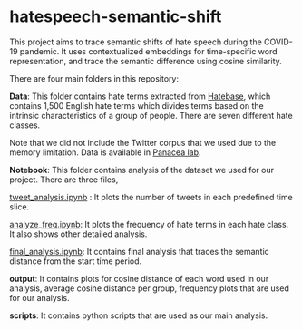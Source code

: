 # hatespeech-semantic-shift

This project aims to trace semantic shifts of hate speech during the COVID-19 pandemic. It uses contextualized embeddings for time-specific word representation, and trace the semantic difference using cosine similarity. 

 There are four main folders in this repository:

**Data**: This folder contains hate terms extracted from [Hatebase](https://hatebase.org/), which contains 1,500 English hate terms which divides terms based on the intrinsic characteristics of a group of people. There are seven different hate classes. 

Note that we did not include the Twitter corpus that we used due to the memory limitation. Data is available in [Panacea lab](http://www.panacealab.org/covid19/). 

**Notebook**: This folder contains analysis of the dataset we used for our project. There are three files, 

[tweet_analysis.ipynb](https://github.com/yoona3877/hatespeech-semantic-shift/blob/main/notebook/tweet_analysis.ipynb) :  It plots the number of tweets in each predefined time slice. 

[analyze_freq.ipynb](https://github.com/yoona3877/hatespeech-semantic-shift/blob/main/notebook/analyze_freq.ipynb): It plots the frequency of hate terms in each hate class. It also shows other detailed analysis. 

[final_analysis.ipynb](https://github.com/yoona3877/hatespeech-semantic-shift/blob/main/notebook/final_analysis.ipynb): It contains final analysis that traces the semantic distance from the start time period. 

**output**: It contains plots for cosine distance of each word used in our analysis, average cosine distance per group, frequency plots that are used for our analysis.

**scripts**: It contains python scripts that are used as our main analysis. 

